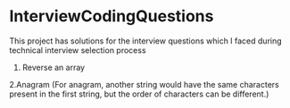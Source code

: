 # InterviewCodingQuestions
This project has solutions for the interview questions which I faced during technical interview selection process

1. Reverse an array

2.Anagram (For anagram, another string would have the same characters present in the first string, but the order of characters can be different.)
